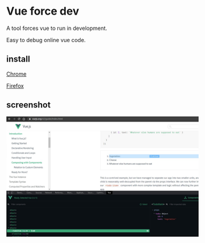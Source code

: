 # Vue force dev

A tool forces vue to run in development.

Easy to debug online vue code.

## install

[Chrome](https://chrome.google.com/webstore/detail/oohfffedbkbjnbpbbedapppafmlnccmb/reviews)

[Firefox](https://addons.mozilla.org/en-US/firefox/addon/vue-force-dev/)

## screenshot

![](./docs/screenshot.png)

